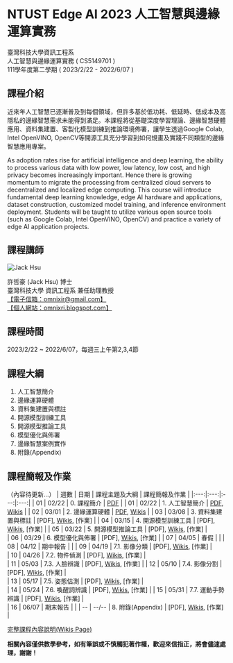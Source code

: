 
# NTUST Edge AI 2023 人工智慧與邊緣運算實務
臺灣科技大學資訊工程系  
人工智慧與邊緣運算實務 ( CS5149701 )  
111學年度第二學期 ( 2023/2/22 - 2022/6/07 )  

## 課程介紹

近來年人工智慧已逐漸普及到每個領域，但許多基於低功耗、低延時、低成本及高隱私的邊緣智慧需求未能得到滿足。本課程將從基礎深度學習理論、邊緣智慧硬體應用、資料集建置、客製化模型訓練到推論環境佈署，讓學生透過Google Colab, Intel OpenVINO, OpenCV等開源工具充分學習到如何規畫及實踐不同類型的邊緣智慧應用專案。  

As adoption rates rise for artificial intelligence and deep learning, the ability to process various data with low power, low latency, low cost, and high privacy becomes increasingly important. Hence there is growing momentum to migrate the processing from centralized cloud servers to decentralized and localized edge computing. This course will introduce fundamental deep learning knowledge, edge AI hardware and applications, dataset construction, customized model training, and  inference environment deployment. Students will be taught to utilize various open source tools (such as Google Colab, Intel OpenVINO, OpenCV) and practice a variety of edge AI application projects.  

## 課程講師
![Jack Hsu](https://1.bp.blogspot.com/-ZnmpktLAa2w/X-qQHv8N0XI/AAAAAAAADFA/AfjqWTikyAkMF2KhxDQW9pHN6r9PSCA7QCLcBGAsYHQ/w200-h200/JackHsu.png)

許哲豪 (Jack Hsu) 博士  
臺灣科技大學 資訊工程系 兼任助理教授  
[【電子信箱：omnixir@gmail.com】](mailto:omnixir@gmail.com)  
[【個人網站：omnixri.blogspot.com】](http://omnixri.blogspot.com)  

## 課程時間
2023/2/22 ~ 2022/6/07，每週三上午第2,3,4節  

## 課程大綱

1. 人工智慧簡介  
2. 邊緣運算硬體  
3. 資料集建置與標註  
4. 開源模型訓練工具  
5. 開源模型推論工具  
6. 模型優化與佈署  
7. 邊緣智慧案例實作  
8. 附錄(Appendix)  

## 課程簡報及作業
（內容待更新...）
| 週數 | 日期 | 課程主題及大綱 | 課程簡報及作業 | 
|:---:|:---:|:---:|:---:|
| 01 | 02/22 | 0. 課程簡介 | [PDF](https://github.com/OmniXRI/NTUST_EdgeAI_2023/blob/main/Ch0_Course/20230222_NTUST_EdgeAI_0_%E8%AA%B2%E7%A8%8B%E7%B0%A1%E4%BB%8B.pdf) | 
| 01 | 02/22 | 1. 人工智慧簡介 | [PDF](https://github.com/OmniXRI/NTUST_EdgeAI_2023/blob/main/Ch1_Introduction/20230222_NTUST_EdgeAI_1_%E4%BA%BA%E5%B7%A5%E6%99%BA%E6%85%A7%E7%B0%A1%E4%BB%8B.pdf), [Wikis](https://github.com/OmniXRI/NTUST_EdgeAI_2023/wiki/Ch01_Introduction) | 
| 02 | 03/01 | 2. 邊緣運算硬體 | [PDF](https://github.com/OmniXRI/NTUST_EdgeAI_2023/blob/main/Ch2_Hardware/20220301_NTUST_EdgeAI_2_%E9%82%8A%E7%B7%A3%E9%81%8B%E7%AE%97%E7%A1%AC%E9%AB%94.pdf), [Wikis](https://github.com/OmniXRI/NTUST_EdgeAI_2023/wiki/Ch02_Hardware) | 
| 03 | 03/08 | 3. 資料集建置與標註 | [PDF], [Wikis](https://github.com/OmniXRI/NTUST_EdgeAI_2023/wiki/Ch03_Data_Annotation), [作業] | 
| 04 | 03/15 | 4. 開源模型訓練工具 | [PDF], [Wikis](https://github.com/OmniXRI/NTUST_EdgeAI_2023/wiki/Ch04_Training_Tools), [作業] | 
| 05 | 03/22 | 5. 開源模型推論工具 | [PDF], [Wikis](https://github.com/OmniXRI/NTUST_EdgeAI_2023/wiki/Ch05_Inference_Tools), [作業] |  
| 06 | 03/29 | 6. 模型優化與佈署 | [PDF], [Wikis](https://github.com/OmniXRI/NTUST_EdgeAI_2023/wiki/Ch06_Optimization_Deployment), [作業] | 
| 07 | 04/05 | 春假 |  | 
| 08 | 04/12 | 期中報告 |  | 
| 09 | 04/19 | 7.1. 影像分類 | [PDF], [Wikis](https://github.com/OmniXRI/NTUST_EdgeAI_2023/wiki/Ch07_Implementations), [作業] |   
| 10 | 04/26 | 7.2. 物件偵測 | [PDF], [Wikis](https://github.com/OmniXRI/NTUST_EdgeAI_2023/wiki/Ch07_Implementations), [作業] |  
| 11 | 05/03 | 7.3. 人臉辨識 | [PDF], [Wikis](https://github.com/OmniXRI/NTUST_EdgeAI_2023/wiki/Ch07_Implementations), [作業] | 
| 12 | 05/10 | 7.4. 影像分割 | [PDF], [Wikis](https://github.com/OmniXRI/NTUST_EdgeAI_2023/wiki/Ch07_Implementations), [作業] |  
| 13 | 05/17 | 7.5. 姿態估測 | [PDF], [Wikis](https://github.com/OmniXRI/NTUST_EdgeAI_2023/wiki/Ch07_Implementations), [作業] |  
| 14 | 05/24 | 7.6. 喚醒詞辨識 | [PDF], [Wikis](https://github.com/OmniXRI/NTUST_EdgeAI_2023/wiki/Ch07_Implementations), [作業] | 
| 15 | 05/31 | 7.7. 運動手勢辨識 | [PDF], [Wikis](https://github.com/OmniXRI/NTUST_EdgeAI_2023/wiki/Ch07_Implementations), [作業] |  
| 16 | 06/07 | 期末報告 |  | 
| -- | --/-- | 8. 附錄(Appendix) | [PDF], [Wikis](https://github.com/OmniXRI/NTUST_EdgeAI_2023/wiki/Ch08_Appendix), [作業] |  
  
[完整課程內容說明(Wikis Page)](https://github.com/OmniXRI/NTUST_EdgeAI_2023/wiki)

**相關內容僅供教學參考，如有筆誤或不慎觸犯著作權，歡迎來信指正，將會儘速處理，謝謝！**  
